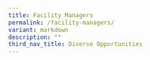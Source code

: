 ```yaml
---
title: Facility Managers
permalink: /facility-managers/
variant: markdown
description: ""
third_nav_title: Diverse Opportunities
---
```

